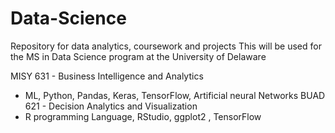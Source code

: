# Data-Science
Repository for data analytics, coursework and projects
This will be used for the MS in Data Science program at the University of Delaware

MISY 631 - Business Intelligence and Analytics 
  - ML, Python, Pandas, Keras, TensorFlow, Artificial neural Networks
BUAD 621 - Decision Analytics and Visualization
  - R programming Language, RStudio, ggplot2 , TensorFlow
